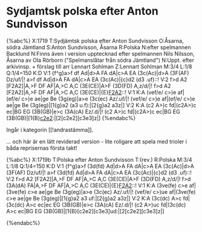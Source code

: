 # Sydjamtsk polska efter Anton Sundvisson

{%abc%}
X:1719
T:Sydjämtsk polska efter Anton Sundvisson
O:Åsarna, södra Jämtland
S:Anton Sundvisson, Åsarna
R:Polska
N:efter spelmannen Backlund
N:Finns även i version upptecknad efter spelmannen Nils Nilsson, Åsarna av Ola Rörborn ("Spelmanslåtar från södra Jämtland")
N:Uppt. efter arkivinsp. + förslag till arr Lennart Sohlman
Z:Lennart Sohlman
M:3/4
L:1/8
Q:1/4=150
K:D
V:1
{f^g}a>f df Ad|d>A FA dA|c>A EA (3c(Ac)|d>A (3F(AF) Dz/uf/|!
a>f df Ad|d>A FA dA|c>A EA (3c(Ac)|{c}d2 (d3 .uf)::!
V:2
f>d A2 [F2A2]|A,>F DF AF|A,>C A,C (3E(CE)|A>F (3D(FD) A,z/d/|!
f>d A2 [F2A2]|A,>F DF AF|A,>C A,C (3E(CE)|{E}[F2A2]([F3A3].d)::!
V:1
K:A
(vef/e/ c>)e af|(ef/e/ c>)e ae|ge Be (3g(eg)|a>e (3c(ec) Az/.uf/|!
(vef/e/ c>)e af|(ef/e/ c>)e ae|ge Be (3g(eg)|[1{g}a2 (a3 u.f):|[2{g}a2 a3z|]
V:2
K:A
(c2 A>)c fd|(c2A>)c ec|BG EG (3B(GB)|e>c (3A(cA) Ez/.d/|!
(c2 A>)c fd|(c2A>)c ec|BG EG (3B(GB)|[1{B}[c2e2]([c3e3]u.d):|[2[c2e2][c3e3]z|]
{%endabc%}

Ingår i kategorin [[!andrastämma]].

... och här är en lätt reviderad version - lite roligare att spela med trioler i båda reprisernas första takt!

{%abc%}
X:1719b
T:Polska efter Anton Sundvisson
T:(rev.)
R:Polska
M:3/4
L:1/8
Q:1/4=150
K:D
V:1
{f^g}a>f (3d(fd) Ad|d>A FA dA|c>A EA (3c(Ac)|d>A (3F(AF) Dz/uf/|!
a>f (3d(fd) Ad|d>A FA dA|c>A EA (3c(Ac)|{c}d2 (d3 .uf)::!
V:2
f>d A2 [F2A2]|A,>F DF AF|A,>C A,C (3E(CE)|A>F (3D(FD) A,z/d/|!
f>d (3A(dA) FA|A,>F DF AF|A,>C A,C (3E(CE)|{E}[F2A2]([F3A3].d)::!
V:1
K:A
(3ve(fe) c>e af|(3ve(fe) c>e ae|ge Be (3g(eg)|a>e (3c(ec) Az/.uf/|!
(vef/e/ c>)ue af|(3ve(fe) c>e ae|ge Be (3g(eg)|[1{g}a2 a3 uf:|[2{g}a2 a3z|]
V:2
K:A
(3c(dc) A>c fd|(3c(dc) A>c ec|ec EG (3B(GB)|e>c (3A(cA) Ez/.d/|!
(c2 A>)uc fd|(3c(dc) A>c ec|BG EG (3B(GB)|[1{B}[c2e2][c3e3]ud:|[2[c2e2][c3e3]z|]

{%endabc%}

